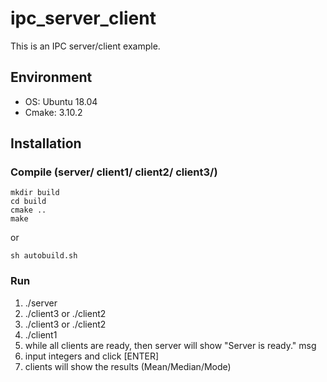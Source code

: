 # ipc_server_client

This is an IPC server/client example.


## Environment
 - OS: Ubuntu 18.04
 - Cmake: 3.10.2


## Installation

### Compile (server/ client1/ client2/ client3/)
    mkdir build
    cd build
    cmake ..
    make

or
  
    sh autobuild.sh
    

### Run

1. ./server
2. ./client3 or ./client2
3. ./client3 or ./client2
4. ./client1
5. while all clients are ready, then server will show "Server is ready." msg
6. input integers and click [ENTER] 
7. clients will show the results (Mean/Median/Mode)
